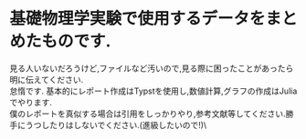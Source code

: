 # 基礎物理学実験で使用するデータをまとめたものです.
見る人いないだろうけど,ファイルなど汚いので,見る際に困ったことがあったら明に伝えてください.\
怠惰です.
基本的にレポート作成はTypstを使用し,数値計算,グラフの作成はJuliaでやります.\
僕のレポートを真似する場合は引用をしっかりやり,参考文献等してください.勝手にうつしたりはしないでください.(進級したいので!)\
